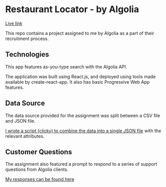 # Restaurant Locator - by Algolia

[Live link](http://drstonebraker.github.io/restaurant-search)

This repo contains a project assigned to me by Algolia as a part of their recruitment process.

## Technologies
This app features as-you-type search with the Algolia API.

The application was built using React.js, and deployed using tools made available by create-react-app.  It also has basic Progressive Web App features.

## Data Source
The data source provided for the assignment was split between a CSV file and JSON file.

[I wrote a script (clicky) to combine the data into a single JSON file](https://github.com/drstonebraker/restaurant-search/blob/master/src/resources/dataset/merge_script.rb) with the relevant attributes.

## Customer Questions
The assignment also featured a prompt to respond to a series of support questions from Algolia clients.

[My responses can be found here](https://github.com/drstonebraker/restaurant-search/blob/master/customer-questions.txt)